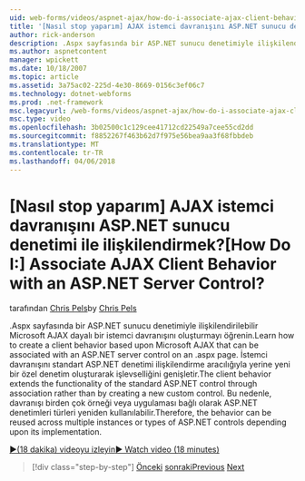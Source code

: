 ```yaml
---
uid: web-forms/videos/aspnet-ajax/how-do-i-associate-ajax-client-behavior-with-an-aspnet-server-control
title: '[Nasıl stop yaparım] AJAX istemci davranışını ASP.NET sunucu denetimi ile ilişkilendirmek? | Microsoft Docs'
author: rick-anderson
description: .Aspx sayfasında bir ASP.NET sunucu denetimiyle ilişkilendirilebilir Microsoft AJAX dayalı bir istemci davranışını oluşturmayı öğrenin. İstemci davranışını e...
ms.author: aspnetcontent
manager: wpickett
ms.date: 10/18/2007
ms.topic: article
ms.assetid: 3a75ac02-225d-4e30-8669-0156c3ef06c7
ms.technology: dotnet-webforms
ms.prod: .net-framework
msc.legacyurl: /web-forms/videos/aspnet-ajax/how-do-i-associate-ajax-client-behavior-with-an-aspnet-server-control
msc.type: video
ms.openlocfilehash: 3b02500c1c129cee41712cd22549a7cee55cd2dd
ms.sourcegitcommit: f8852267f463b62d7f975e56bea9aa3f68fbbdeb
ms.translationtype: MT
ms.contentlocale: tr-TR
ms.lasthandoff: 04/06/2018
---
```

<a name="how-do-i-associate-ajax-client-behavior-with-an-aspnet-server-control"></a><span data-ttu-id="0b0ae-105">[Nasıl stop yaparım] AJAX istemci davranışını ASP.NET sunucu denetimi ile ilişkilendirmek?</span><span class="sxs-lookup"><span data-stu-id="0b0ae-105">[How Do I:] Associate AJAX Client Behavior with an ASP.NET Server Control?</span></span>
====================
<span data-ttu-id="0b0ae-106">tarafından [Chris Pels](https://twitter.com/chrispels)</span><span class="sxs-lookup"><span data-stu-id="0b0ae-106">by [Chris Pels](https://twitter.com/chrispels)</span></span>

<span data-ttu-id="0b0ae-107">.Aspx sayfasında bir ASP.NET sunucu denetimiyle ilişkilendirilebilir Microsoft AJAX dayalı bir istemci davranışını oluşturmayı öğrenin.</span><span class="sxs-lookup"><span data-stu-id="0b0ae-107">Learn how to create a client behavior based upon Microsoft AJAX that can be associated with an ASP.NET server control on an .aspx page.</span></span> <span data-ttu-id="0b0ae-108">İstemci davranışını standart ASP.NET denetimi ilişkilendirme aracılığıyla yerine yeni bir özel denetim oluşturarak işlevselliğini genişletir.</span><span class="sxs-lookup"><span data-stu-id="0b0ae-108">The client behavior extends the functionality of the standard ASP.NET control through association rather than by creating a new custom control.</span></span> <span data-ttu-id="0b0ae-109">Bu nedenle, davranışı birden çok örneği veya uygulaması bağlı olarak ASP.NET denetimleri türleri yeniden kullanılabilir.</span><span class="sxs-lookup"><span data-stu-id="0b0ae-109">Therefore, the behavior can be reused across multiple instances or types of ASP.NET controls depending upon its implementation.</span></span>

[<span data-ttu-id="0b0ae-110">&#9654;(18 dakika) videoyu izleyin</span><span class="sxs-lookup"><span data-stu-id="0b0ae-110">&#9654; Watch video (18 minutes)</span></span>](https://channel9.msdn.com/Blogs/ASP-NET-Site-Videos/how-do-i-associate-ajax-client-behavior-with-an-aspnet-server-control)

> [!div class="step-by-step"]
> <span data-ttu-id="0b0ae-111">[Önceki](how-do-i-build-custom-server-controls-that-work-with-or-without-aspnet-ajax.md)
> [sonraki](how-do-i-retrieve-values-from-server-side-ajax-controls.md)</span><span class="sxs-lookup"><span data-stu-id="0b0ae-111">[Previous](how-do-i-build-custom-server-controls-that-work-with-or-without-aspnet-ajax.md)
[Next](how-do-i-retrieve-values-from-server-side-ajax-controls.md)</span></span>
